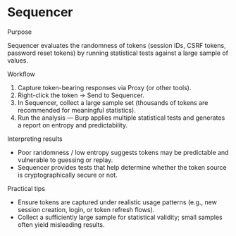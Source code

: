 # Sequencer

Purpose

Sequencer evaluates the randomness of tokens (session IDs, CSRF tokens, password reset tokens) by running statistical tests against a large sample of values.

Workflow

1. Capture token-bearing responses via Proxy (or other tools).
2. Right-click the token → Send to Sequencer.
3. In Sequencer, collect a large sample set (thousands of tokens are recommended for meaningful statistics).
4. Run the analysis — Burp applies multiple statistical tests and generates a report on entropy and predictability.

Interpreting results

- Poor randomness / low entropy suggests tokens may be predictable and vulnerable to guessing or replay.
- Sequencer provides tests that help determine whether the token source is cryptographically secure or not.

Practical tips

- Ensure tokens are captured under realistic usage patterns (e.g., new session creation, login, or token refresh flows).
- Collect a sufficiently large sample for statistical validity; small samples often yield misleading results.


